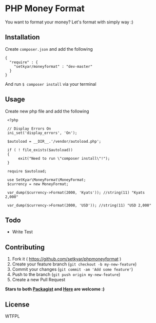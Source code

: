 # PHP Money Format

You want to format your money? Let's format with simply way :)

## Installation

Create `composer.json` and add the following

    {
      "require" : {
        "setkyar/moneyformat" : "dev-master"
      }
    }

And run `$ composer install` via your terminal

## Usage

Create new php file and add the following 

     <?php
    
     // Display Errors On
     ini_set('display_errors', 'On');
    
     $autoload = __DIR__.'/vendor/autoload.php';
    
     if ( ! file_exists($autoload))
     {
          exit("Need to run \"composer install\"!");
     }
    
     require $autoload;
        
     use SetKyar\MoneyFormat\MoneyFormat;
     $currency = new MoneyFormat;
    
     var_dump($currency->Format(2000, 'Kyats')); //string(11) "Kyats 2,000"

     var_dump($currency->Format(2000, 'USD')); //string(11) "USD 2,000"
     
## Todo

- Write Test

## Contributing

1. Fork it ( https://github.com/setkyar/phpmoneyformat )
2. Create your feature branch (`git checkout -b my-new-feature`)
3. Commit your changes (`git commit -am 'Add some feature'`)
4. Push to the branch (`git push origin my-new-feature`)
5. Create a new Pull Request

**Stars to both [Packagist](https://packagist.org/packages/setkyar/phpcurrencyformat/) and [Here](https://github.com/setkyar/phpmoneyformat) are welcome :)**

## License
WTFPL